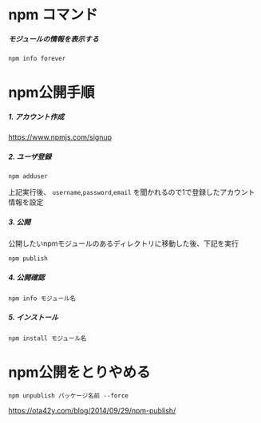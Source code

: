 # npm コマンド

##### モジュールの情報を表示する
```
npm info forever
```


# npm公開手順

##### 1. アカウント作成
https://www.npmjs.com/signup


##### 2. ユーザ登録
```
npm adduser
```
上記実行後、
`username`,`password`,`email`
を聞かれるので1で登録したアカウント情報を設定


##### 3. 公開
公開したいnpmモジュールのあるディレクトリに移動した後、下記を実行
```
npm publish
```


##### 4. 公開確認
```
npm info モジュール名
```


##### 5. インストール
```
npm install モジュール名
```




# npm公開をとりやめる
```
npm unpublish パッケージ名前 --force
```
https://ota42y.com/blog/2014/09/29/npm-publish/
